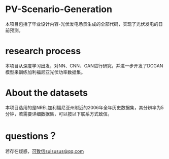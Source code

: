 # PV-Scenario-Generation
本项目包括了毕业设计内容-光伏发电场景生成的全部代码，实现了光伏发电的日前预测。
# research process
本项目从深度学习出发，对NN、CNN、GAN进行研究，并进一步开发了DCGAN模型来训练加利福尼亚光伏功率数据集。
# About the datasets
本项目选用的是NREL加利福尼亚州附近的2006年全年历史数据集，其分辨率为5分钟，若需要详细数据集，可以按以下联系方式致信。
# questions？
若存在疑惑，可致信suisusus@qq.com
